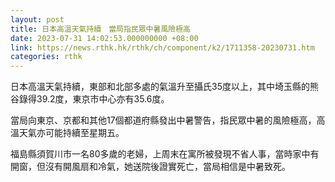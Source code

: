 ```yaml
---
layout: post
title: 日本高溫天氣持續　當局指民眾中暑風險極高
date: 2023-07-31 14:02:53.000000000 +08:00
link: https://news.rthk.hk/rthk/ch/component/k2/1711358-20230731.htm
categories: rthk
---
```


日本高溫天氣持續，東部和北部多處的氣溫升至攝氏35度以上，其中埼玉縣的熊谷錄得39.2度，東京市中心亦有35.6度。

當局向東京、京都和其他17個都道府縣發出中暑警告，指民眾中暑的風險極高，高溫天氣亦可能持續至星期五。

福島縣須賀川市一名80多歲的老婦，上周末在寓所被發現不省人事，當時家中有開窗，但沒有開風扇和冷氣，她送院後證實死亡，當局相信是中暑致死。
